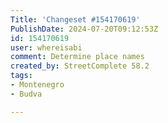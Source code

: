 ```yaml
---
Title: 'Changeset #154170619'
PublishDate: 2024-07-20T09:12:53Z
id: 154170619
user: whereisabi
comment: Determine place names
created_by: StreetComplete 58.2
tags:
- Montenegro
- Budva

---
```

